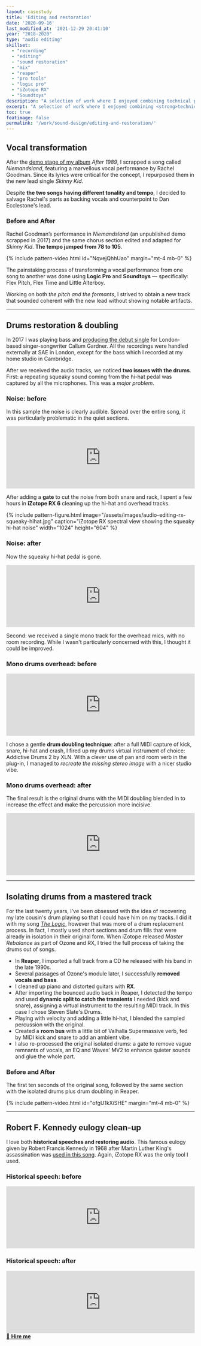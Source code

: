 ```yaml
---
layout: casestudy
title: 'Editing and restoration'
date: '2020-09-16'
last_modified_at: '2021-12-29 20:41:10'
year: "2018-2020"
type: "audio editing"
skillset: 
  - "recording"
  - "editing"
  - "sound restoration"
  - "mix"
  - "reaper"
  - "pro tools"
  - "logic pro"
  - "iZotope RX"
  - "Soundtoys"
description: "A selection of work where I enjoyed combining technical prowess and creativity: editing, restoration, drum replacing, noise removal and more."
excerpt: "A selection of work where I enjoyed combining <strong>technical prowess and creativity</strong>: editing, restoration, drum replacing, noise removal and more."
toc: true
featimage: false
permalink: '/work/sound-design/editing-and-restoration/'
---
```

## Vocal transformation

After the [demo stage of my album](/work/original-productions/after-1989-demos/) _After 1989_, I scrapped a song called _Niemandsland_, featuring a marvellous vocal performance by Rachel Goodman. Since its lyrics were critical for the concept, I repurposed them in the new lead single _Skinny Kid_. 

Despite **the two songs having different tonality and tempo**, I decided to salvage Rachel's parts as backing vocals and counterpoint to Dan Ecclestone's lead.

<div class="alert alert-warning my-5">
  <h3 class="text-uppercase text-center mt-0">Before and After</h3>
  <p class="mb-0">Rachel Goodman&rsquo;s performance in <em>Niemandsland</em> (an unpublished demo scrapped in 2017) and the same chorus section edited and adapted for <em>Skinny Kid</em>. <strong>The tempo jumped from 78 to 105</strong>.</p>
  {% include pattern-video.html id="NqvejQhhUao" margin="mt-4 mb-0" %}
</div>

The painstaking process of transforming a vocal performance from one song to another was done using **Logic Pro** and **Soundtoys** — specifically: Flex Pitch, Flex Time and Little Alterboy.

Working on both _the pitch and the formants_, I strived to obtain a new track that sounded coherent with the new lead without showing notable artifacts.

---

## Drums restoration & doubling

In 2017 I was playing bass and [producing the debut single](/blog/callum-gardner-debut-single/) for London-based singer-songwriter Callum Gardner. All the recordings were handled externally at SAE in London, except for the bass which I recorded at my home studio in Cambridge.

After we received the audio tracks, we noticed **two issues with the drums**. First: a repeating squeaky sound coming from the hi-hat pedal was captured by all the microphones. This was a _major problem_.

<div class="alert alert-warning my-5">
  <h3 class="text-uppercase text-center mt-0">Noise: before</h3>
  <p class="mb-4">In this sample the noise is clearly audible. Spread over the entire song, it was particularly problematic in the quiet sections.</p>
  <iframe width="100%" height="166" scrolling="no" frameborder="no" allow="autoplay" src="https://w.soundcloud.com/player/?url=https%3A//api.soundcloud.com/tracks/695750329%3Fsecret_token%3Ds-mfX5b&color=%23b4b696&auto_play=false&hide_related=false&show_comments=true&show_user=true&show_reposts=false&show_teaser=true"></iframe>
</div>

After adding a **gate** to cut the noise from both snare and rack, I spent a few hours in **iZotope RX 6** cleaning up the hi-hat and overhead tracks.

{% include pattern-figure.html image="/assets/images/audio-editing-rx-squeaky-hihat.jpg" caption="iZotope RX spectral view showing the squeaky hi-hat noise" width="1024" height="604" %}

<div class="alert alert-warning my-5">
  <h3 class="text-uppercase text-center mt-0">Noise: after</h3>
  <p class="mb-4">Now the squeaky hi-hat pedal is gone.</p>
  <iframe width="100%" height="166" scrolling="no" frameborder="no" allow="autoplay" src="https://w.soundcloud.com/player/?url=https%3A//api.soundcloud.com/tracks/695750326%3Fsecret_token%3Ds-UFUTG&color=%23b4b696&auto_play=false&hide_related=false&show_comments=true&show_user=true&show_reposts=false&show_teaser=true"></iframe>
</div>

Second: we received a single mono track for the overhead mics, with no room recording. While I wasn't particularly concerned with this, I thought it could be improved.

<div class="alert alert-warning my-5">
  <h3 class="text-uppercase text-center mt-0">Mono drums overhead: before</h3>
  <iframe width="100%" height="166" scrolling="no" frameborder="no" allow="autoplay" src="https://w.soundcloud.com/player/?url=https%3A//api.soundcloud.com/tracks/695750338%3Fsecret_token%3Ds-B3sCU&color=%23b4b696&auto_play=false&hide_related=false&show_comments=true&show_user=true&show_reposts=false&show_teaser=true"></iframe>
</div>

I chose a gentle **drum doubling technique**: after a full MIDI capture of kick, snare, hi-hat and crash, I fired up my drums virtual instrument of choice: Addictive Drums 2 by XLN. With a clever use of pan and room verb in the plug-in, I managed to _recreate the missing stereo image_ with a nicer studio vibe.

<div class="alert alert-warning my-5">
  <h3 class="text-uppercase text-center mt-0">Mono drums overhead: after</h3>
  <p class="mb-4">The final result is the original drums with the MIDI doubling blended in to increase the effect and make the percussion more incisive.</p>
  <iframe width="100%" height="166" scrolling="no" frameborder="no" allow="autoplay" src="https://w.soundcloud.com/player/?url=https%3A//api.soundcloud.com/tracks/695750350%3Fsecret_token%3Ds-fCToe&color=%23b4b696&auto_play=false&hide_related=false&show_comments=true&show_user=true&show_reposts=false&show_teaser=true"></iframe>
</div>

---

## Isolating drums from a mastered track

For the last twenty years, I've been obsessed with the idea of recovering my late cousin's drum playing so that I could have him on my tracks. I did it with my song [_The Logic_](https://music.minutestomidnight.co.uk/track/the-logic), however that was more of a drum replacement process. In fact, I mostly used short sections and drum fills that were already in isolation in their original form. When iZotope released _Master Rebalance_ as part of Ozone and RX, I tried the full process of taking the drums out of songs.

- In **Reaper**, I imported a full track from a CD he released with his band in the late 1990s.
- Several passages of Ozone's module later, I successfully **removed vocals and bass**.
- I cleaned up piano and distorted guitars with **RX**.
- After importing the bounced audio back in Reaper, I detected the tempo and used **dynamic split to catch the transients** I needed (kick and snare), assigning a virtual instrument to the resulting MIDI track. In this case I chose Steven Slate's Drums.
- Playing with velocity and adding a little hi-hat, I blended the sampled percussion with the original.
- Created a **room bus** with a little bit of Valhalla Supermassive verb, fed by MIDI kick and snare to add an ambient vibe.
- I also re-processed the original isolated drums: a gate to remove vague remnants of vocals, an EQ and Waves' MV2 to enhance quieter sounds and glue the whole part.

<div class="alert alert-warning my-5">
  <h3 class="text-uppercase text-center mt-0">Before and After</h3>
  <p class="mb-0">The first ten seconds of the original song, followed by the same section with the isolated drums plus drum doubling in Reaper.</p>
  {% include pattern-video.html id="ofgU1kXiSHE" margin="mt-4 mb-0" %}
</div>

---

## Robert F. Kennedy eulogy clean-up

I love both **historical speeches and restoring audio**. This famous eulogy given by Robert Francis Kennedy in 1968 after Martin Luther King's assassination was [used in this song](https://minutestomidnight.bandcamp.com/track/requiem). Again, iZotope RX was the only tool I used.

<div class="alert alert-warning my-5">
  <h3 class="text-uppercase text-center mt-0">Historical speech: before</h3>
  <iframe width="100%" height="166" scrolling="no" frameborder="no" allow="autoplay" src="https://w.soundcloud.com/player/?url=https%3A//api.soundcloud.com/tracks/695948953%3Fsecret_token%3Ds-MSqq5&color=%23b4b696&auto_play=false&hide_related=false&show_comments=true&show_user=true&show_reposts=false&show_teaser=true"></iframe>
</div>

<div class="alert alert-warning my-5">
  <h3 class="text-uppercase text-center mt-0">Historical speech: after</h3>
  <iframe width="100%" height="166" scrolling="no" frameborder="no" allow="autoplay" src="https://w.soundcloud.com/player/?url=https%3A//api.soundcloud.com/tracks/695948973%3Fsecret_token%3Ds-zaojZ&color=%23b4b696&auto_play=false&hide_related=false&show_comments=true&show_user=true&show_reposts=false&show_teaser=true"></iframe>
</div>

<div class="text-center my-5 py-5">
  <a class="btn btn-lg btn-m2m btn-m2m-cta py-3 px-4 fw-bold" href="/contact/" title="Hire me"><span class="text-uppercase fs-4">🔗 <strong>Hire me</strong></span></a>
</div>